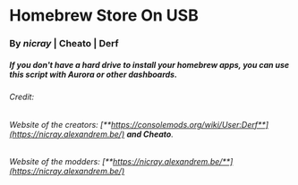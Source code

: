 # **Homebrew Store On USB**

### **By *nicray*** | Cheato | Derf

##### If you don't have a hard drive to install your homebrew apps, you can use this script with Aurora or other dashboards.


###### Credit:

###### Website of the creators: [**https://consolemods.org/wiki/User:Derf**](https://nicray.alexandrem.be/) **and Cheato**.

###### Website of the modders: [**https://nicray.alexandrem.be/**](https://nicray.alexandrem.be/)

